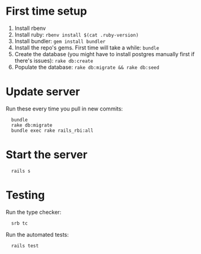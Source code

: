 # First time setup

1. Install rbenv
2. Install ruby: `rbenv install $(cat .ruby-version)`
3. Install bundler: `gem install bundler`
4. Install the repo's gems. First time will take a while: `bundle`
5. Create the database (you might have to install postgres manually first if there's issues): `rake db:create`
6. Populate the database: `rake db:migrate && rake db:seed`

# Update server

Run these every time you pull in new commits:

```
  bundle
  rake db:migrate
  bundle exec rake rails_rbi:all
```

# Start the server

```
  rails s
```

# Testing

Run the type checker:
```
  srb tc
```

Run the automated tests:
```
  rails test
```
